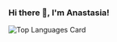 ### Hi there 👋, I'm Anastasia!

<!--
**iamanastasiamg/iamanastasiamg** is a ✨ _special_ ✨ repository because its `README.md` (this file) appears on your GitHub profile.

Here are some ideas to get you started:

- 🔭 I’m currently working on ...
- 🌱 I’m currently learning ...
- 👯 I’m looking to collaborate on ...
- 🤔 I’m looking for help with ...
- 💬 Ask me about ...
- 📫 How to reach me: ...
- 😄 Pronouns: ...
- ⚡ Fun fact: ...
-->



![Top Languages Card](https://github-readme-stats.vercel.app/api/top-langs/?username=shinokada&layout=compact)
